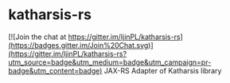 # katharsis-rs

[![Join the chat at https://gitter.im/IjinPL/katharsis-rs](https://badges.gitter.im/Join%20Chat.svg)](https://gitter.im/IjinPL/katharsis-rs?utm_source=badge&utm_medium=badge&utm_campaign=pr-badge&utm_content=badge)
JAX-RS Adapter of Katharsis library
